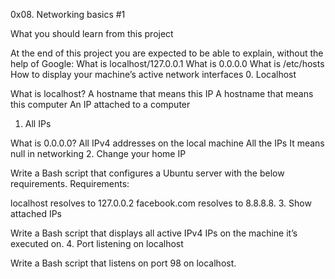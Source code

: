 0x08. Networking basics #1


What you should learn from this project

   At the end of this project you are expected to be able to explain,
   without the help of Google:
What is localhost/127.0.0.1
What is 0.0.0.0
What is /etc/hosts
How to display your machine’s active network interfaces
0. Localhost

 What is localhost?
A hostname that means this IP
A hostname that means this computer
An IP attached to a computer
1. All IPs

 What is 0.0.0.0?
All IPv4 addresses on the local machine
All the IPs
It means null in networking
2. Change your home IP

 Write a Bash script that configures a Ubuntu server with the below
 requirements.
Requirements:

localhost resolves to 127.0.0.2
facebook.com resolves to 8.8.8.8.
3. Show attached IPs

 Write a Bash script that displays all active IPv4 IPs on the machine
 it’s executed on.
4. Port listening on localhost

 Write a Bash script that listens on port 98 on localhost.
